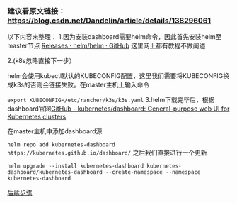 ### 建议看原文链接：https://blog.csdn.net/Dandelin/article/details/138296061

以下内容未整理：
1.因为安装dashboard需要helm命令，因此首先安装helm至master节点 [Releases · helm/helm · GitHub](https://github.com/helm/helm/releases) 这里网上都有教程不做阐述

2.(k8s忽略直接下一步）

helm会使用kubectl默认的KUBECONFIG配置，这里我们需要将KUBECONFIG换成k3s的否则会链接失败。在master主机上输入命令

`export KUBECONFIG=/etc/rancher/k3s/k3s.yaml`
3.helm下载完毕后，根据dashboard官网[GitHub - kubernetes/dashboard: General-purpose web UI for Kubernetes clusters](https://github.com/kubernetes/dashboard)

在master主机中添加dashboard源

`helm repo add kubernetes-dashboard https://kubernetes.github.io/dashboard/`
之后我们直接进行一个更新

`helm upgrade --install kubernetes-dashboard kubernetes-dashboard/kubernetes-dashboard --create-namespace --namespace kubernetes-dashboard`


[后续步骤](https://github.com/Zorinman/K8S/blob/main/%E9%83%A8%E7%BD%B2%E6%96%87%E6%A1%A3/K8s_K3s.Dashboard_k3s.dashboard-CSDN.pdf)
